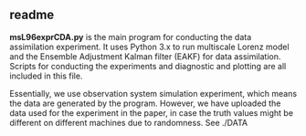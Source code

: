## readme

**msL96exprCDA.py**  is the main program for conducting the data assimilation experiment. It uses Python 3.x  to run multiscale Lorenz model and the Ensemble Adjustment Kalman filter (EAKF) for data assimilation. Scripts for conducting the experiments and diagnostic and plotting are all included in this file.

Essentially, we use observation system simulation experiment, which means the data are generated by the program. However, we have uploaded the data used for the experiment in the paper, in case the truth values might be different on different machines due to randomness.  See ./DATA


